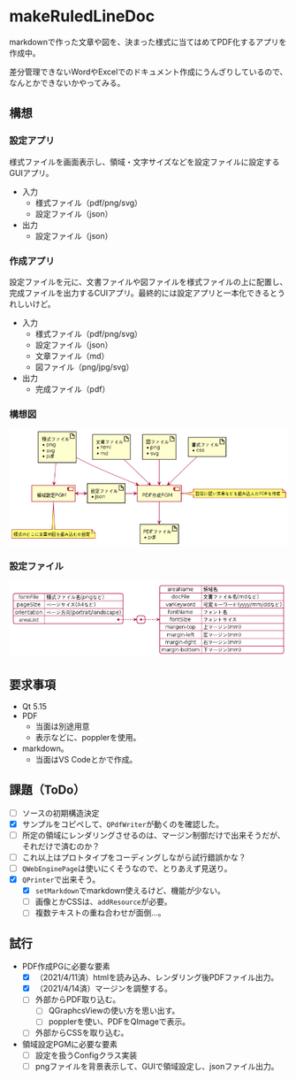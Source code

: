 # makeRuledLineDoc

markdownで作った文章や図を、決まった様式に当てはめてPDF化するアプリを作成中。

差分管理できないWordやExcelでのドキュメント作成にうんざりしているので、なんとかできないかやってみる。

## 構想

### 設定アプリ

様式ファイルを画面表示し、領域・文字サイズなどを設定ファイルに設定するGUIアプリ。

+ 入力
  + 様式ファイル（pdf/png/svg）
  + 設定ファイル（json）
+ 出力
  + 設定ファイル（json）

### 作成アプリ

設定ファイルを元に、文書ファイルや図ファイルを様式ファイルの上に配置し、完成ファイルを出力するCUIアプリ。最終的には設定アプリと一本化できるとうれしいけど。

+ 入力
  + 様式ファイル（pdf/png/svg）
  + 設定ファイル（json）
  + 文章ファイル（md）
  + 図ファイル（png/jpg/svg）
+ 出力
  + 完成ファイル（pdf）

### 構想図

![構想図](https://github.com/HelicobacterPylori/makeRuledLineDoc/blob/main/fig/fig1.png?raw=true)

### 設定ファイル

![設定ファイル](https://github.com/HelicobacterPylori/makeRuledLineDoc/blob/main/fig/fig2.png?raw=true)

## 要求事項

+ Qt 5.15
+ PDF
  + 当面は別途用意
  + 表示などに、popplerを使用。
+ markdown。
  + 当面はVS Codeとかで作成。

## 課題（ToDo）

+ [ ] ソースの初期構造決定
+ [x] サンプルをコピペして、`QPdfWriter`が動くのを確認した。
+ [ ] 所定の領域にレンダリングさせるのは、マージン制御だけで出来そうだが、それだけで済むのか？
+ [ ] これ以上はプロトタイプをコーディングしながら試行錯誤かな？
+ [ ] `QWebEnginePage`は使いにくそうなので、とりあえず見送り。
+ [x] `QPrinter`で出来そう。
  + [x] `setMarkdown`でmarkdown使えるけど、機能が少ない。
  + [ ] 画像とかCSSは、`addResource`が必要。
  + [ ] 複数テキストの重ね合わせが面倒…。

## 試行

+ PDF作成PGに必要な要素
  + [x] （2021/4/11済）htmlを読み込み、レンダリング後PDFファイル出力。
  + [x] （2021/4/14済）マージンを調整する。
  + [ ] 外部からPDF取り込む。
     + [ ] QGraphcsViewの使い方を思い出す。
     + [ ] popplerを使い、PDFをQImageで表示。
  + [ ] 外部からCSSを取り込む。
+ 領域設定PGMに必要な要素
  + [ ] 設定を扱うConfigクラス実装
  + [ ] pngファイルを背景表示して、GUIで領域設定し、jsonファイル出力。
